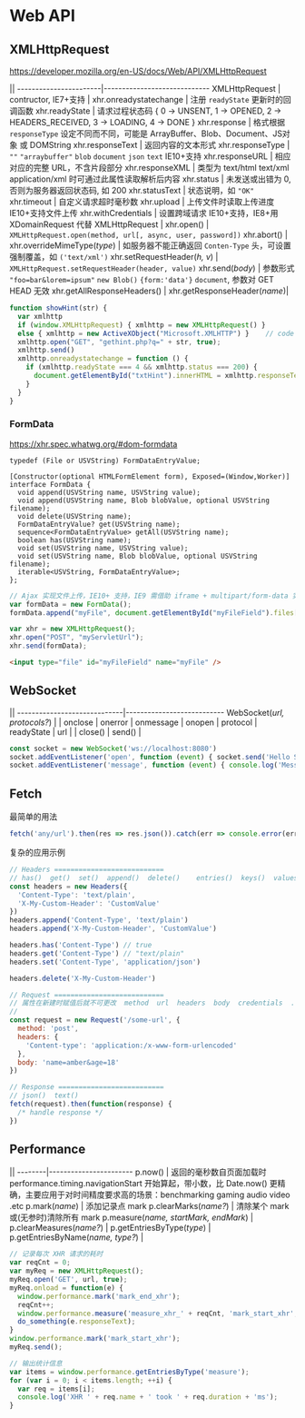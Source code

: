 <style>#md em { color:#666; } td:first-child{ color:red; }</style>

# Web API


## XMLHttpRequest

https://developer.mozilla.org/en-US/docs/Web/API/XMLHttpRequest

||
-----------------------|-----------------------------
XMLHttpRequest         | contructor, IE7+支持
|
xhr.onreadystatechange | 注册 `readyState` 更新时的回调函数
xhr.readyState         | 请求过程状态码 { 0 -> UNSENT, 1 -> OPENED, 2 -> HEADERS_RECEIVED, 3 -> LOADING, 4 -> DONE }
xhr.response           | 格式根据 `responseType` 设定不同而不同，可能是 ArrayBuffer、Blob、Document、JS对象 或 DOMString
xhr.responseText       | 返回内容的文本形式
xhr.responseType       | `""` `"arraybuffer"` `blob` `document` `json` `text` IE10+支持
xhr.responseURL        | 相应对应的完整 URL，不含片段部分
xhr.responseXML        | 类型为 text/html text/xml application/xml 时可通过此属性读取解析后内容
xhr.status             | 未发送或出错为 0, 否则为服务器返回状态码, 如 200
xhr.statusText         | 状态说明，如 `"OK"`
xhr.timeout            | 自定义请求超时毫秒数
xhr.upload             | 上传文件时读取上传进度 IE10+支持文件上传
xhr.withCredentials    | 设置跨域请求 IE10+支持，IE8+用 XDomainRequest 代替 XMLHttpRequest
|
xhr.open()                   | `XMLHttpRequest.open(method, url[, async, user, password])`
xhr.abort()                  |
xhr.overrideMimeType(_type_) | 如服务器不能正确返回 `Conten-Type` 头，可设置强制覆盖，如 `('text/xml')`
xhr.setRequestHeader(_h, v_) | `XMLHttpRequest.setRequestHeader(header, value)`
xhr.send(_body_)             | 参数形式 `"foo=bar&lorem=ipsum"` `new Blob()` `{form:'data'}` `document`, 参数对 GET HEAD 无效
xhr.getAllResponseHeaders()  |
xhr.getResponseHeader(_name_)|

```js
function showHint(str) {
  var xmlhttp
  if (window.XMLHttpRequest) { xmlhttp = new XMLHttpRequest() }
  else { xmlhttp = new ActiveXObject("Microsoft.XMLHTTP") }    // code for IE6, IE5
  xmlhttp.open("GET", "gethint.php?q=" + str, true);
  xmlhttp.send()
  xmlhttp.onreadystatechange = function () {
    if (xmlhttp.readyState === 4 && xmlhttp.status === 200) {
      document.getElementById("txtHint").innerHTML = xmlhttp.responseText
    }
  }
}
```

### FormData

https://xhr.spec.whatwg.org/#dom-formdata

```
typedef (File or USVString) FormDataEntryValue;

[Constructor(optional HTMLFormElement form), Exposed=(Window,Worker)]
interface FormData {
  void append(USVString name, USVString value);
  void append(USVString name, Blob blobValue, optional USVString filename);
  void delete(USVString name);
  FormDataEntryValue? get(USVString name);
  sequence<FormDataEntryValue> getAll(USVString name);
  boolean has(USVString name);
  void set(USVString name, USVString value);
  void set(USVString name, Blob blobValue, optional USVString filename);
  iterable<USVString, FormDataEntryValue>;
};
```

```js
// Ajax 实现文件上传，IE10+ 支持，IE9 需借助 iframe + multipart/form-data 实现(此实现无法获取上传进度)
var formData = new FormData();
formData.append("myFile", document.getElementById("myFileField").files[0]);

var xhr = new XMLHttpRequest();
xhr.open("POST", "myServletUrl");
xhr.send(formData);
```

```html
<input type="file" id="myFileField" name="myFile" />
```


## WebSocket

||
-----------------------------|---------------------------
WebSocket(_url, protocols?_) | 
|
onclose    | 
onerror    | 
onmessage  | 
onopen     | 
protocol   | 
readyState | 
url        | 
|
close()    | 
send()     | 

```js
const socket = new WebSocket('ws://localhost:8080')
socket.addEventListener('open', function (event) { socket.send('Hello Server!') })
socket.addEventListener('message', function (event) { console.log('Message from server ', event.data) })
```


## Fetch

最简单的用法

```js
fetch('any/url').then(res => res.json()).catch(err => console.error(err))
```

复杂的应用示例

```js
// Headers ===========================
// has()  get()  set()  append()  delete()    entries()  keys()  values()
const headers = new Headers({
  'Content-Type': 'text/plain',
  'X-My-Custom-Header': 'CustomValue'
})
headers.append('Content-Type', 'text/plain')
headers.append('X-My-Custom-Header', 'CustomValue')

headers.has('Content-Type') // true
headers.get('Content-Type') // "text/plain"
headers.set('Content-Type', 'application/json')

headers.delete('X-My-Custom-Header')

// Request ===========================
// 属性在新建时赋值后就不可更改  method  url  headers  body  credentials  ...
// 
const request = new Request('/some-url', {
  method: 'post',
  headers: {
    'Content-type': 'application:/x-www-form-urlencoded'
  },
  body: 'name=amber&age=18'
})

// Response ==========================
// json()  text()  
fetch(request).then(function(response) {
  /* handle response */
})
```


## Performance

||
--------|-----------------------
p.now() | 返回的毫秒数自页面加载时 performance.timing.navigationStart 开始算起，带小数，比 Date.now() 更精确，主要应用于对时间精度要求高的场景：benchmarking gaming audio video .etc
p.mark(_name_)           | 添加记录点 mark
p.clearMarks(_name?_)    | 清除某个 mark 或(无参时)清除所有 mark
p.measure(_name, startMark, endMark_) | 
p.clearMeasures(_name?_)              | 
p.getEntriesByType(_type_)            | 
p.getEntriesByName(_name, type?_)     | 

```js
// 记录每次 XHR 请求的耗时
var reqCnt = 0;
var myReq = new XMLHttpRequest();
myReq.open('GET', url, true);
myReq.onload = function(e) {
  window.performance.mark('mark_end_xhr');
  reqCnt++;
  window.performance.measure('measure_xhr_' + reqCnt, 'mark_start_xhr', 'mark_end_xhr');
  do_something(e.responseText);
}
window.performance.mark('mark_start_xhr');
myReq.send();

// 输出统计信息
var items = window.performance.getEntriesByType('measure');
for (var i = 0; i < items.length; ++i) {
  var req = items[i];
  console.log('XHR ' + req.name + ' took ' + req.duration + 'ms');
}
```

